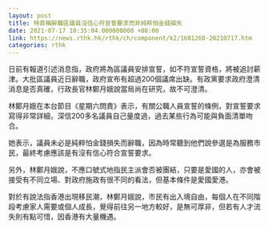 ```yaml
---
layout: post
title: 特首稱辭職區議員沒信心符宣誓要求而非純粹怕金錢損失
date: 2021-07-17 10:35:04.000000000 +08:00
link: https://news.rthk.hk/rthk/ch/component/k2/1601260-20210717.htm
categories: rthk
---
```


日前有報道引述消息指，政府將為區議員安排宣誓，如不符宣誓資格，將被追討薪津。大批區議員近日辭職，政府宣布有超過200個議席出缺。有政黨要求政府澄清消息是否真確，行政長官林鄭月娥說當局尚在研究，故不可澄清。

林鄭月娥在本台節目《星期六問責》表示，有關公職人員宣誓的條例，對宣誓要求寫得非常詳細，深信200多名議員自己量度過，過去某些行為可能與負面清單吻合。

她表示，議員未必是純粹怕金錢損失而辭職，因為時常聽到他們說參選是為服務市民，最終考慮應該是有沒有信心符合宣誓要求。

另外，林鄭月娥說，不應口號式地指民主派會否被團結，只要是愛國的人，亦會被接受有不同立場、對政府施政有很不同的看法，但基本條件是愛國愛港。

對於有說法指香港出現移民潮，林鄭月娥說，市民有出入境自由，每個人在不同階段考慮家人需要或個人成長，覺得前往另一地方較好，是無可厚非，但若有人才流失則有點可惜，因香港有大量機遇。
